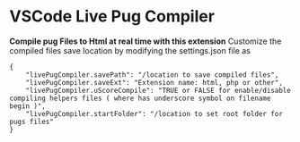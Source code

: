 # VSCode Live Pug Compiler
**Compile pug Files to Html at real time with this extension**
Customize the compiled files save location by modifying the settings.json file as

    {
	    "livePugCompiler.savePath": "/location to save compiled files",
	    "livePugCompiler.saveExt": "Extension name: html, php or other",
	    "livePugCompiler.uScoreCompile": "TRUE or FALSE for enable/disable compiling helpers files ( where has underscore symbol on filename begin )",
	    "livePugCompiler.startFolder": "/location to set root folder for pugs files"
	}
	    
